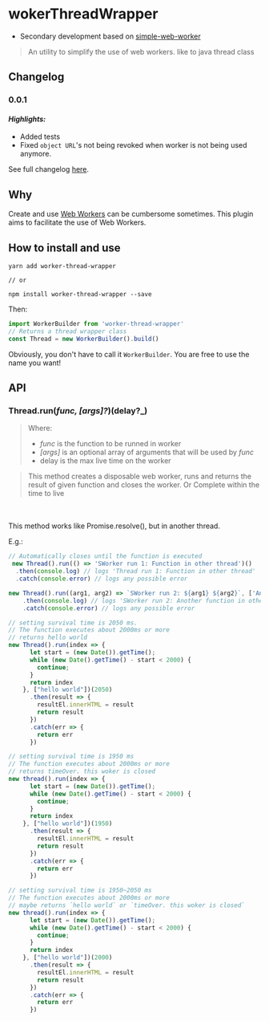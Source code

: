 # wokerThreadWrapper
* Secondary development based on [simple-web-worker]()
> An utility to simplify the use of web workers. like to java thread class

## Changelog

### **0.0.1**

#### _Highlights:_
* Added tests
* Fixed `object URL`'s not being revoked when worker is not being used anymore.

See full changelog [here](https://github.com/israelss/simple-web-worker/blob/master/changelog.md#120).

## Why

Create and use [Web Workers](https://developer.mozilla.org/en-US/docs/Web/API/Web_Workers_API/Using_web_workers) can be cumbersome sometimes. This plugin aims to facilitate the use of Web Workers.

## How to install and use

```
yarn add worker-thread-wrapper

// or

npm install worker-thread-wrapper --save
```

Then:

```javascript
import WorkerBuilder from 'worker-thread-wrapper'
// Returns a thread wrapper class
const Thread = new WorkerBuilder().build()
```
Obviously, you don't have to call it `WorkerBuilder`. You are free to use the name you want!

## API

### Thread.run(_func, [args]?_)(delay?_)

> Where:
>* _func_ is the function to be runned in worker
>* _[args]_ is an optional array of arguments that will be used by _func_
>* delay is the max live time on the worker

>This method creates a disposable web worker, runs and returns the result of given function and closes the worker. Or Complete within the time to live
<br>
<br>This method works like Promise.resolve(), but in another thread.

E.g.:
```javascript
// Automatically closes until the function is executed
 new Thread().run(() => 'SWorker run 1: Function in other thread')()
  .then(console.log) // logs 'Thread run 1: Function in other thread'
  .catch(console.error) // logs any possible error

new Thread().run((arg1, arg2) => `SWorker run 2: ${arg1} ${arg2}`, ['Another', 'function in other thread'])()
    .then(console.log) // logs 'SWorker run 2: Another function in other thread'
    .catch(console.error) // logs any possible error

// setting survival time is 2050 ms. 
// The function executes about 2000ms or more
// returns hello world
new Thread().run(index => {
      let start = (new Date()).getTime();
      while (new Date().getTime() - start < 2000) {
        continue;
      }
      return index
    }, ["hello world"])(2050)
      .then(result => {
        resultEl.innerHTML = result
        return result
      })
      .catch(err => {
        return err
      })

// setting survival time is 1950 ms
// The function executes about 2000ms or more
// returns timeOver. this woker is closed
new thread().run(index => {
      let start = (new Date()).getTime();
      while (new Date().getTime() - start < 2000) {
        continue;
      }
      return index
    }, ["hello world"])(1950)
      .then(result => {
        resultEl.innerHTML = result
        return result
      })
      .catch(err => {
        return err
      }) 

// setting survival time is 1950~2050 ms
// The function executes about 2000ms or more
// maybe returns `hello world` or `timeOver. this woker is closed`
new thread().run(index => {
      let start = (new Date()).getTime();
      while (new Date().getTime() - start < 2000) {
        continue;
      }
      return index
    }, ["hello world"])(2000)
      .then(result => {
        resultEl.innerHTML = result
        return result
      })
      .catch(err => {
        return err
      }) 
```
